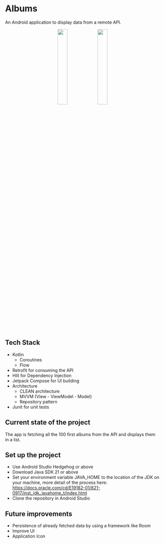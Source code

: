 # Albums
An Android application to display data from a remote API.
<p align="center">
  <img src="https://github.com/jibjoub/Albums/assets/46657670/bd73466f-0090-4adc-9ec2-592b874c477e" width="25%">
  <img src="https://github.com/jibjoub/Albums/assets/46657670/569d93c8-6688-4da9-a240-e9d9c8b080d6" width="25%">
</p>


## Tech Stack
- Kotlin
  - Coroutines
  - Flow
- Retrofit for consuming the API
- Hilt for Dependency Injection
- Jetpack Compose for UI building
- Architecture
  - CLEAN architecture
  - MVVM (View - ViewModel - Model)
  - Repository pattern
- Junit for unit tests

## Current state of the project
The app is fetching all the 100 first albums from the API and displays them in a list.

## Set up the project
- Use Android Studio Hedgehog or above
- Download Java SDK 21 or above
- Set your environment variable JAVA_HOME to the location of the JDK on your machine, more detail of the process here: https://docs.oracle.com/cd/E19182-01/821-0917/inst_jdk_javahome_t/index.html 
- Clone the repository in Android Studio

## Future improvements
- Persistence of already fetched data by using a framework like Room
- Improve UI
- Application Icon

